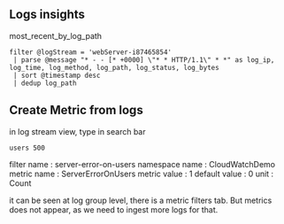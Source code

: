 ## Logs insights

most_recent_by_log_path

```
filter @logStream = 'webServer-i87465854' 
 | parse @message "* - - [* +0000] \"* * HTTP/1.1\" * *" as log_ip, log_time, log_method, log_path, log_status, log_bytes
 | sort @timestamp desc
 | dedup log_path
```


## Create Metric from logs

in log stream view, type in search bar

```
users 500
```

filter name : server-error-on-users
namespace name : CloudWatchDemo
metric name : ServerErrorOnUsers
metric value : 1
default value : 0
unit : Count

it can be seen at log group level, there is a metric filters tab. But metrics does not appear, as we need to ingest more logs for that.